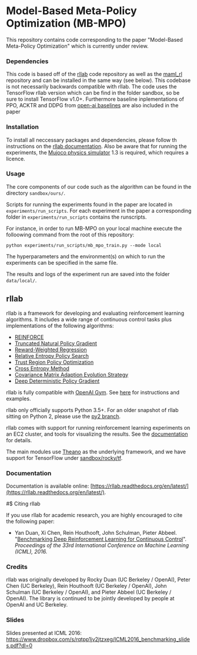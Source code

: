 # Model-Based Meta-Policy Optimization (MB-MPO)

This repository contains code corresponding to the paper "Model-Based Meta-Policy Optimization" which is currently under review.


### Dependencies
This code is based off of the [rllab](https://github.com/rll/rllab) code repository as well as the [maml_rl](https://github.com/cbfinn/maml_rl) repository and can be installed in the same way (see below).
This codebase is not necessarily backwards compatible with rllab. The code uses the TensorFlow rllab version which can be find in the folder sandbox, so be sure to install TensorFlow v1.0+.
Furthermore baseline inplementations of PPO, ACKTR and DDPG from [open-ai baselines](https://github.com/openai/baselines) are also included in the paper


### Installation

To install all neccessary packages and dependencies, please follow th instructions on the [rllab documentation](https://rllab.readthedocs.io/en/latest/user/installation.html#express-install).
Also be aware that for running the experiments, the [Mujoco physics simulator](http://www.mujoco.org/) 1.3 is required, which requires a licence.


### Usage

The core components of our code such as the algorithm can be found in the directory `sandbox/ours/`.

Scripts for running the experiments found in the paper are located in `experiments/run_scripts`.
For each experiment in the paper a corresponding folder in `experiments/run_scripts` contains the runscripts.

For instance, in order to run MB-MPO on your local machine execute the folloowing command from the root of this repository:

`python experiments/run_scripts/mb_mpo_train.py --mode local`

The hyperparameters and the environment(s) on which to run the experiments can be specified in the same file.

The results and logs of the experiment run are saved into the folder `data/local/`.

## rllab

rllab is a framework for developing and evaluating reinforcement learning algorithms. It includes a wide range of continuous control tasks plus implementations of the following algorithms:


- [REINFORCE](https://github.com/rllab/rllab/blob/master/rllab/algos/vpg.py)
- [Truncated Natural Policy Gradient](https://github.com/rllab/rllab/blob/master/rllab/algos/tnpg.py)
- [Reward-Weighted Regression](https://github.com/rllab/rllab/blob/master/rllab/algos/erwr.py)
- [Relative Entropy Policy Search](https://github.com/rllab/rllab/blob/master/rllab/algos/reps.py)
- [Trust Region Policy Optimization](https://github.com/rllab/rllab/blob/master/rllab/algos/trpo.py)
- [Cross Entropy Method](https://github.com/rllab/rllab/blob/master/rllab/algos/cem.py)
- [Covariance Matrix Adaption Evolution Strategy](https://github.com/rllab/rllab/blob/master/rllab/algos/cma_es.py)
- [Deep Deterministic Policy Gradient](https://github.com/rllab/rllab/blob/master/rllab/algos/ddpg.py)

rllab is fully compatible with [OpenAI Gym](https://gym.openai.com/). See [here](http://rllab.readthedocs.io/en/latest/user/gym_integration.html) for instructions and examples.

rllab only officially supports Python 3.5+. For an older snapshot of rllab sitting on Python 2, please use the [py2 branch](https://github.com/rllab/rllab/tree/py2).

rllab comes with support for running reinforcement learning experiments on an EC2 cluster, and tools for visualizing the results. See the [documentation](https://rllab.readthedocs.io/en/latest/user/cluster.html) for details.

The main modules use [Theano](http://deeplearning.net/software/theano/) as the underlying framework, and we have support for TensorFlow under [sandbox/rocky/tf](https://github.com/openai/rllab/tree/master/sandbox/rocky/tf).

### Documentation

Documentation is available online: [https://rllab.readthedocs.org/en/latest/](https://rllab.readthedocs.org/en/latest/).

#$ Citing rllab

If you use rllab for academic research, you are highly encouraged to cite the following paper:

- Yan Duan, Xi Chen, Rein Houthooft, John Schulman, Pieter Abbeel. "[Benchmarking Deep Reinforcement Learning for Continuous Control](http://arxiv.org/abs/1604.06778)". _Proceedings of the 33rd International Conference on Machine Learning (ICML), 2016._

### Credits

rllab was originally developed by Rocky Duan (UC Berkeley / OpenAI), Peter Chen (UC Berkeley), Rein Houthooft (UC Berkeley / OpenAI), John Schulman (UC Berkeley / OpenAI), and Pieter Abbeel (UC Berkeley / OpenAI). The library is continued to be jointly developed by people at OpenAI and UC Berkeley.

### Slides

Slides presented at ICML 2016: https://www.dropbox.com/s/rqtpp1jv2jtzxeg/ICML2016_benchmarking_slides.pdf?dl=0

#